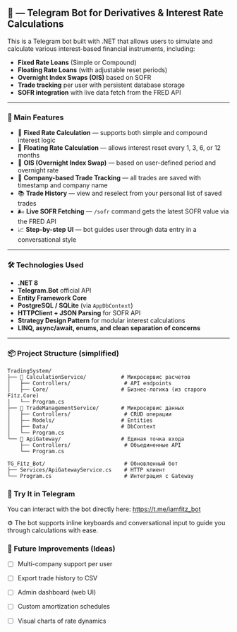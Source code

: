 ## 🤖 — Telegram Bot for Derivatives & Interest Rate Calculations

This is a Telegram bot built with .NET that allows users to simulate and calculate various interest-based financial instruments, including:

- **Fixed Rate Loans** (Simple or Compound)
- **Floating Rate Loans** (with adjustable reset periods)
- **Overnight Index Swaps (OIS)** based on SOFR
- **Trade tracking** per user with persistent database storage
- **SOFR integration** with live data fetch from the FRED API

---

### 🧠 Main Features

- 🏦 **Fixed Rate Calculation** — supports both simple and compound interest logic  
- 🌊 **Floating Rate Calculation** — allows interest reset every 1, 3, 6, or 12 months  
- 🌙 **OIS (Overnight Index Swap)** — based on user-defined period and overnight rate  
- 🏢 **Company-based Trade Tracking** — all trades are saved with timestamp and company name  
- 📚 **Trade History** — view and reselect from your personal list of saved trades  
- 🌬️ **Live SOFR Fetching** — `/sofr` command gets the latest SOFR value via the FRED API  
- 📈 **Step-by-step UI** — bot guides user through data entry in a conversational style

---

### 🛠️ Technologies Used

- **.NET 8**  
- **Telegram.Bot** official API  
- **Entity Framework Core**  
- **PostgreSQL / SQLite** (via `AppDbContext`)  
- **HTTPClient + JSON Parsing** for SOFR API  
- **Strategy Design Pattern** for modular interest calculations  
- **LINQ, async/await, enums, and clean separation of concerns**

---

### 📦 Project Structure (simplified)

```
TradingSystem/
├── 🧮 CalculationService/           # Микросервис расчетов
│   ├── Controllers/                 # API endpoints
│   ├── Core/                       # Бизнес-логика (из старого Fitz.Core)
│   └── Program.cs
├── 💾 TradeManagementService/       # Микросервис данных
│   ├── Controllers/                 # CRUD операции
│   ├── Models/                     # Entities
│   ├── Data/                       # DbContext
│   └── Program.cs
└── 🌉 ApiGateway/                   # Единая точка входа
    ├── Controllers/                 # Объединенные API
    └── Program.cs

TG_Fitz_Bot/                         # Обновленный бот
├── Services/ApiGatewayService.cs    # HTTP клиент
└── Program.cs                       # Интеграция с Gateway
```

### 📱 Try It in Telegram

You can interact with the bot directly here: https://t.me/iamfitz_bot

⚙️ The bot supports inline keyboards and conversational input to guide you through calculations with ease.

### 🧪 Future Improvements (Ideas)

- [ ] Multi-company support per user  
- [ ] Export trade history to CSV  
- [ ] Admin dashboard (web UI)  
- [ ] Custom amortization schedules  
- [ ] Visual charts of rate dynamics

